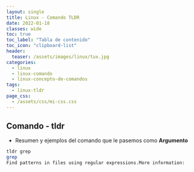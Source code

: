```yaml
---
layout: single
title: Linux - Comando TLDR
date: 2022-01-18
classes: wide
toc: true
toc_label: "Tabla de contenido"
toc_icon: "clipboard-list"
header:
  teaser: /assets/images/linux/tux.jpg
categories:
  - linux
  - linux-comando
  - linux-concepto-de-comandos
tags:
  - linux-tldr
page_css: 
  - /assets/css/mi-css.css
---
```


## Comando - tldr

* Resumen y ejemplos del comando que le pasemos como **Argumento**

```bash
tldr grep
grep
Find patterns in files using regular expressions.More information:
```
